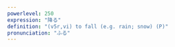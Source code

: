 ```yaml
---
powerlevel: 250
expression: "降る"
definition: "(v5r,vi) to fall (e.g. rain; snow)​ (P)"
pronunciation: "ふる"
---
```

